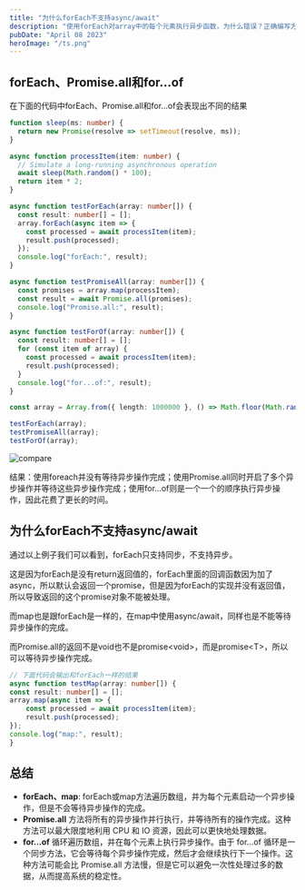 ```yaml
---
title: "为什么forEach不支持async/await"
description: "使用forEach对array中的每个元素执行异步函数，为什么错误？正确编写方式是什么？"
pubDate: "April 08 2023"
heroImage: "/ts.png"
---
```


## forEach、Promise.all和for...of

在下面的代码中forEach、Promise.all和for...of会表现出不同的结果

```ts
function sleep(ms: number) {
  return new Promise(resolve => setTimeout(resolve, ms));
}

async function processItem(item: number) {
  // Simulate a long-running asynchronous operation
  await sleep(Math.random() * 100);
  return item * 2;
}

async function testForEach(array: number[]) {
  const result: number[] = [];
  array.forEach(async item => {
    const processed = await processItem(item);
    result.push(processed);
  });
  console.log("forEach:", result);
}

async function testPromiseAll(array: number[]) {
  const promises = array.map(processItem);
  const result = await Promise.all(promises);
  console.log("Promise.all:", result);
}

async function testForOf(array: number[]) {
  const result: number[] = [];
  for (const item of array) {
    const processed = await processItem(item);
    result.push(processed);
  }
  console.log("for...of:", result);
}

const array = Array.from({ length: 1000000 }, () => Math.floor(Math.random() * 1000));

testForEach(array);
testPromiseAll(array);
testForOf(array);
```

![compare](/foreach.png)

结果：使用foreach并没有等待异步操作完成；使用Promise.all同时开启了多个异步操作并等待这些异步操作完成；使用for...of则是一个一个的顺序执行异步操作，因此花费了更长的时间。


## 为什么forEach不支持async/await

通过以上例子我们可以看到，forEach只支持同步，不支持异步。

这是因为forEach是没有return返回值的，forEach里面的回调函数因为加了async，所以默认会返回一个promise，但是因为forEach的实现并没有返回值，所以导致返回的这个promise对象不能被处理。

而map也是跟forEach是一样的，在map中使用async/await，同样也是不能等待异步操作的完成。

而Promise.all的返回不是void也不是promise\<void\>，而是promise\<T\>，所以可以等待异步操作完成。

```ts
// 下面代码会输出和forEach一样的结果
async function testMap(array: number[]) {
const result: number[] = [];
array.map(async item => {
    const processed = await processItem(item);
    result.push(processed);
});
console.log("map:", result);
}

```

## 总结

+ **forEach、map**: forEach或map方法遍历数组，并为每个元素启动一个异步操作，但是不会等待异步操作的完成。
+ **Promise.all** 方法将所有的异步操作并行执行，并等待所有的操作完成。这种方法可以最大限度地利用 CPU 和 IO 资源，因此可以更快地处理数据。
+ **for...of** 循环遍历数组，并在每个元素上执行异步操作。由于 for...of 循环是一个同步方法，它会等待每个异步操作完成，然后才会继续执行下一个操作。这种方法可能会比 Promise.all 方法慢，但是它可以避免一次性处理过多的数据，从而提高系统的稳定性。